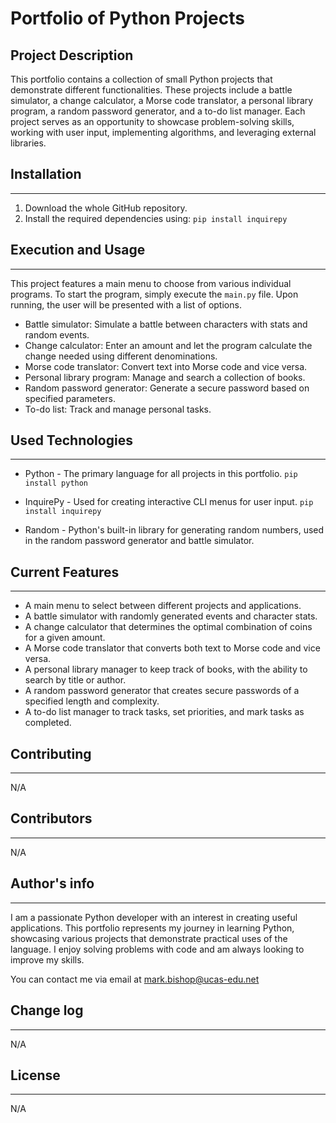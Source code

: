 
# Portfolio of Python Projects

## Project Description

This portfolio contains a collection of small Python projects that demonstrate different functionalities. These projects include a battle simulator, a change calculator, a Morse code translator, a personal library program, a random password generator, and a to-do list manager. Each project serves as an opportunity to showcase problem-solving skills, working with user input, implementing algorithms, and leveraging external libraries.

## Installation
---
1. Download the whole GitHub repository.
2. Install the required dependencies using:
   `pip install inquirepy`

## Execution and Usage
---
This project features a main menu to choose from various individual programs. To start the program, simply execute the `main.py` file. Upon running, the user will be presented with a list of options.
* Battle simulator: Simulate a battle between characters with stats and random events.
* Change calculator: Enter an amount and let the program calculate the change needed using different denominations.
* Morse code translator: Convert text into Morse code and vice versa.
* Personal library program: Manage and search a collection of books.
* Random password generator: Generate a secure password based on specified parameters.
* To-do list: Track and manage personal tasks.


## Used Technologies
---
* Python - The primary language for all projects in this portfolio.
`pip install python`

* InquirePy - Used for creating interactive CLI menus for user input.
`pip install inquirepy`

* Random - Python's built-in library for generating random numbers, used in the random password generator and battle simulator.

## Current Features
---
* A main menu to select between different projects and applications.
* A battle simulator with randomly generated events and character stats.
* A change calculator that determines the optimal combination of coins for a given amount.
* A Morse code translator that converts both text to Morse code and vice versa.
* A personal library manager to keep track of books, with the ability to search by title or author.
* A random password generator that creates secure passwords of a specified length and complexity.
* A to-do list manager to track tasks, set priorities, and mark tasks as completed.

## Contributing
---
N/A

## Contributors
---
N/A

## Author's info
---
I am a passionate Python developer with an interest in creating useful applications. This portfolio represents my journey in learning Python, showcasing various projects that demonstrate practical uses of the language. I enjoy solving problems with code and am always looking to improve my skills.

You can contact me via email at mark.bishop@ucas-edu.net

## Change log
---
N/A

## License
---
N/A
